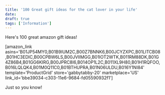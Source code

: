 ```yaml
---
title: '100 Great gift ideas for the cat lover in your life'
date: 
draft: true
tags: ['Information']
---
```


Here's 100 great amazon gift ideas!

\[amazon\_link asins='B01JP54MY0,B01B9IUM2C,B00Z7BNNK6,B00JCYZXPC,B01LITCB08,B01HC3EDIC,B00CPBW6LS,B00JVIIMGG,B01IOT2WTK,B011RM88DK,B01G4Z86B4,B01GG6KIRG,B00JPRC8I6,B014OP1L2C,B011XL9H80,B01H1RQFOO,B016LQLQK4,B01M0Q11C0,B01BTHUPRA,B01N06ULDU,B016Y1NI84' template='ProductGrid' store='gabbytabby-20' marketplace='US' link\_id='bbe39034-c303-11e6-9684-fd05590932f1'\]

Just so you know!